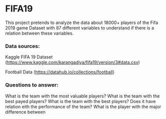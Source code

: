 # FIFA19
This project pretends to analyze the data about 18000+ players of the Fifa 2019 game Dataset with 87 different variables to understand if there is a relation between these variables.

### Data sources:
Kaggle FIFA 19 Dataset (https://www.kaggle.com/karangadiya/fifa19/version/3#data.csv) 

Football Data (https://datahub.io/collections/football)

### Questions to answer:
What is the team with the most valuable players?
What is the team with the best payed players?
What is the team with the best players?
Does it have relation eith the performance of the team?
What is the player with the major difference between
